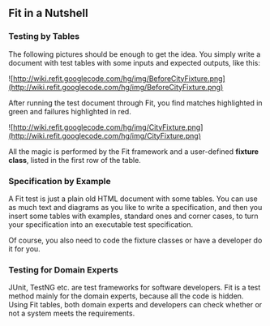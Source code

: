 ## Fit in a Nutshell ##

### Testing by Tables ###

The following pictures should be enough to get the idea. You simply write a document with test tables with some inputs and expected outputs, like this:

![http://wiki.refit.googlecode.com/hg/img/BeforeCityFixture.png](http://wiki.refit.googlecode.com/hg/img/BeforeCityFixture.png)

After running the test document through Fit, you find matches highlighted in green and failures highlighted in red.

![http://wiki.refit.googlecode.com/hg/img/CityFixture.png](http://wiki.refit.googlecode.com/hg/img/CityFixture.png)

All the magic is performed by the Fit framework and a user-defined **fixture class**, listed in the first row of the table.

### Specification by Example ###

A Fit test is just a plain old HTML document with some tables. You can use as much text and diagrams as you like to write a specification, and then you insert some tables with examples, standard ones and corner cases, to turn your specification into an executable test specification.

Of course, you also need to code the fixture classes or have a developer do it for you.

### Testing for Domain Experts ###

JUnit, TestNG etc. are test frameworks for software developers. Fit is a test method mainly for the domain experts, because all the code is hidden. Using Fit tables, both domain experts and developers can check whether or not a system meets the requirements.
